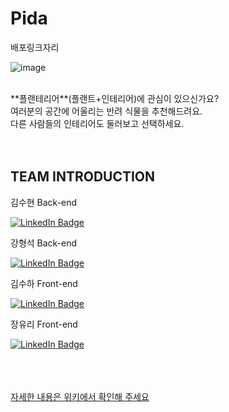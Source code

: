 # Pida

배포링크자리

![image](https://user-images.githubusercontent.com/55533303/164127572-f3df5ce1-764a-4f9b-a052-d4b909b93734.png)


<br/>
**플랜테리어**(플랜트+인테리어)에 관심이 있으신가요? <br/>
여러분의 공간에 어울리는 반려 식물을 추천해드려요. <br/>
다른 사람들의 인테리어도 둘러보고 선택하세요. <br/><br/><br/>



## TEAM INTRODUCTION

<summary>김수현 Back-end</summary>

[![LinkedIn Badge](https://img.shields.io/badge/suxxzzy-181717?style=flat-square&logo=Github&logoColor=white&link=https://github.com/codestates/Pida/wiki/Team)](https://github.com/suxxzzy)

<summary>강형석 Back-end</summary>

[![LinkedIn Badge](https://img.shields.io/badge/neroaki-181717?style=flat-square&logo=Github&logoColor=white&link=https://github.com/codestates/Pida/wiki/Team)](https://github.com/neroaki)

 <summary>김수하 Front-end</summary>

[![LinkedIn Badge](https://img.shields.io/badge/osuhao-181717?style=flat-square&logo=Github&logoColor=white&link=https://github.com/codestates/Pida/wiki/Team)](https://github.com/osuhao)


  <summary>장유리 Front-end</summary>
  
[![LinkedIn Badge](https://img.shields.io/badge/yuriiiiiiiiiii-181717?style=flat-square&logo=Github&logoColor=white&link=https://github.com/codestates/Pida/wiki/Team)](https://github.com/yuriiiiiiiiiii)


<br/><br/><br/> 
[자세한 내용은 위키에서 확인해 주세요](https://github.com/codestates/Pida/wiki)
